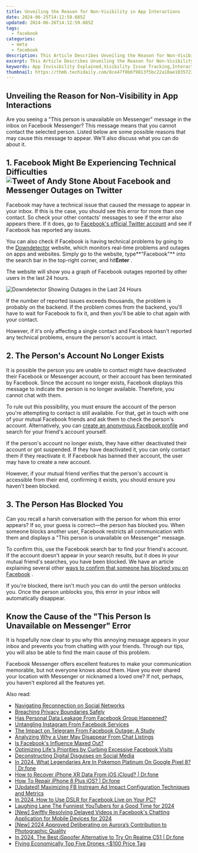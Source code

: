 ```yaml
---
title: Unveiling the Reason for Non-Visibility in App Interactions
date: 2024-06-25T14:12:59.685Z
updated: 2024-06-26T14:12:59.685Z
tags:
  - facebook
categories:
  - meta
  - facebook
description: This Article Describes Unveiling the Reason for Non-Visibility in App Interactions
excerpt: This Article Describes Unveiling the Reason for Non-Visibility in App Interactions
keywords: App Invisibility Explained,Visibility Issue Tracking,Interaction Lack Insight,Identifying Hidden Errors,Non-Engagement Reasoning,Usage Accessibility Analysis,Engagement Barriers Understanding
thumbnail: https://thmb.techidaily.com/8ce47f0b6f9813f5bc22a10ae1035723a396d6df9ac3890df3f71584e5d0f8e3.jpg
---
```


## Unveiling the Reason for Non-Visibility in App Interactions

 Are you seeing a "This person is unavailable on Messenger" message in the inbox on Facebook Messenger? This message means that you cannot contact the selected person. Listed below are some possible reasons that may cause this message to appear. We'll also discuss what you can do about it.

## 1\. Facebook Might Be Experiencing Technical Difficulties ![Tweet of Andy Stone About Facebook and Messenger Outages on Twitter](https://static1.makeuseofimages.com/wordpress/wp-content/uploads/2022/09/Tweet-of-Andy-Stone-About-Facebook-and-Messenger-Outages-on-Twitter.jpg)

 Facebook may have a technical issue that caused the message to appear in your inbox. If this is the case, you should see this error for more than one contact. So check your other contacts' messages to see if the error also appears there. If it does, go to [Facebook's official Twitter account](https://twitter.com/facebook) and see if Facebook has reported any issues.

 You can also check if Facebook is having technical problems by going to the [Downdetector](https://downdetector.com/) website, which monitors real-time problems and outages on apps and websites. Simply go to the website, type**"Facebook"** into the search bar in the top-right corner, and hit**Enter** .

 The website will show you a graph of Facebook outages reported by other users in the last 24 hours.

![Downdetector Showing Outages in the Last 24 Hours](https://static1.makeuseofimages.com/wordpress/wp-content/uploads/2023/06/downdetector-showing-outages-in-the-last-24-hours.jpg)

 If the number of reported issues exceeds thousands, the problem is probably on the backend. If the problem comes from the backend, you'll have to wait for Facebook to fix it, and then you'll be able to chat again with your contact.

 However, if it's only affecting a single contact and Facebook hasn't reported any technical problems, ensure the person's account is intact.

## 2\. The Person's Account No Longer Exists

 It is possible the person you are unable to contact might have deactivated their Facebook or Messenger account, or their account has been terminated by Facebook. Since the account no longer exists, Facebook displays this message to indicate the person is no longer available. Therefore, you cannot chat with them.

 To rule out this possibility, you must ensure the account of the person you're attempting to contact is still available. For that, get in touch with one of your mutual Facebook friends and ask them to check the person's account. Alternatively, you can [create an anonymous Facebook profile](https://www.makeuseof.com/how-to-make-anonymous-facebook-profile/) and search for your friend's account yourself.

 If the person's account no longer exists, they have either deactivated their account or got suspended. If they have deactivated it, you can only contact them if they reactivate it. If Facebook has banned their account, the user may have to create a new account.

 However, if your mutual friend verifies that the person's account is accessible from their end, confirming it exists, you should ensure you haven't been blocked.

## 3\. The Person Has Blocked You

 Can you recall a harsh conversation with the person for whom this error appears? If so, your guess is correct—the person has blocked you. When someone blocks another user, Facebook restricts all communication with them and displays a "This person is unavailable on Messenger" message.

 To confirm this, use the Facebook search bar to find your friend's account. If the account doesn't appear in your search results, but it does in your mutual friend's searches, you have been blocked. We have an article explaining several other [ways to confirm that someone has blocked you on Facebook](https://www.makeuseof.com/tag/who-blocked-me-on-facebook/) .

 If you're blocked, there isn't much you can do until the person unblocks you. Once the person unblocks you, this error in your inbox will automatically disappear.

## Know the Cause of the "This Person Is Unavailable on Messenger" Error

 It is hopefully now clear to you why this annoying message appears in your inbox and prevents you from chatting with your friends. Through our tips, you will also be able to find the main cause of this problem.

 Facebook Messenger offers excellent features to make your communication memorable, but not everyone knows about them. Have you ever shared your location with Messenger or nicknamed a loved one? If not, perhaps, you haven't explored all the features yet.


<ins class="adsbygoogle"
     style="display:block"
     data-ad-format="autorelaxed"
     data-ad-client="ca-pub-7571918770474297"
     data-ad-slot="1223367746"></ins>



<ins class="adsbygoogle"
     style="display:block"
     data-ad-client="ca-pub-7571918770474297"
     data-ad-slot="8358498916"
     data-ad-format="auto"
     data-full-width-responsive="true"></ins>

<span class="atpl-alsoreadstyle">Also read:</span>
<div><ul>
<li><a href="https://facebook.techidaily.com/navigating-reconnection-on-social-networks/"><u>Navigating Reconnection on Social Networks</u></a></li>
<li><a href="https://facebook.techidaily.com/breaching-privacy-boundaries-safely/"><u>Breaching Privacy Boundaries Safely</u></a></li>
<li><a href="https://facebook.techidaily.com/has-personal-data-leakage-from-facebook-group-happened/"><u>Has Personal Data Leakage From Facebook Group Happened?</u></a></li>
<li><a href="https://facebook.techidaily.com/untangling-instagram-from-facebook-services/"><u>Untangling Instagram From Facebook Services</u></a></li>
<li><a href="https://facebook.techidaily.com/the-impact-on-telegram-from-facebook-outage-a-study/"><u>The Impact on Telegram From Facebook Outage: A Study</u></a></li>
<li><a href="https://facebook.techidaily.com/analyzing-why-a-user-may-disappear-from-chat-listings/"><u>Analyzing Why a User May Disappear From Chat Listings</u></a></li>
<li><a href="https://facebook.techidaily.com/is-facebooks-influence-maxed-out/"><u>Is Facebook's Influence Maxed Out?</u></a></li>
<li><a href="https://facebook.techidaily.com/optimizing-lifes-priorities-by-curbing-excessive-facebook-visits/"><u>Optimizing Life's Priorities by Curbing Excessive Facebook Visits</u></a></li>
<li><a href="https://facebook.techidaily.com/deconstructing-digital-disguises-on-social-media/"><u>Deconstructing Digital Disguises on Social Media</u></a></li>
<li><a href="https://pokemon-go-android.techidaily.com/in-2024-what-legendaries-are-in-pokemon-platinum-on-google-pixel-8-drfone-by-drfone-virtual-android/"><u>In 2024, What Legendaries Are In Pokemon Platinum On Google Pixel 8? | Dr.fone</u></a></li>
<li><a href="https://blog-min.techidaily.com/how-to-recover-iphone-xr-data-from-ios-icloud-drfone-by-drfone-ios-data-recovery-ios-data-recovery/"><u>How to Recover iPhone XR Data From iOS iCloud? | Dr.fone</u></a></li>
<li><a href="https://blog-min.techidaily.com/how-to-repair-iphone-8-plus-ios-drfone-by-drfone-ios-system-repair-ios-system-repair/"><u>How To Repair iPhone 8 Plus iOS? | Dr.fone</u></a></li>
<li><a href="https://facebook-video-content.techidaily.com/updated-maximizing-fb-instream-ad-impact-configuration-techniques-and-metrics/"><u>[Updated] Maximizing FB Instream Ad Impact  Configuration Techniques and Metrics</u></a></li>
<li><a href="https://facebook-video-content.techidaily.com/in-2024-how-to-use-dslr-for-facebook-live-on-your-pc/"><u>In 2024, How to Use DSLR for Facebook Live on Your PC?</u></a></li>
<li><a href="https://youtube-help.techidaily.com/laughing-lane-the-funniest-youtubers-for-a-good-time-for-2024/"><u>Laughing Lane  The Funniest YouTubers for a Good Time for 2024</u></a></li>
<li><a href="https://facebook-video-files.techidaily.com/new-swiftly-resolving-delayed-videos-in-facebooks-chatting-application-for-mobile-devices-for-2024/"><u>[New] Swiftly Resolving Delayed Videos in Facebook's Chatting Application for Mobile Devices for 2024</u></a></li>
<li><a href="https://fox-blue.techidaily.com/new-2024-approved-deliberating-on-auroras-contribution-to-photographic-quality/"><u>[New] 2024 Approved  Deliberating on Aurora’s Contribution to Photographic Quality</u></a></li>
<li><a href="https://pokemon-go-android.techidaily.com/in-2024-the-best-ispoofer-alternative-to-try-on-realme-c51-drfone-by-drfone-virtual-android/"><u>In 2024, The Best iSpoofer Alternative to Try On Realme C51 | Dr.fone</u></a></li>
<li><a href="https://extra-hints.techidaily.com/flying-economically-top-five-drones-(100-price-tag/"><u>Flying Economically  Top Five Drones <$100 Price Tag</u></a></li>
</ul></div>

